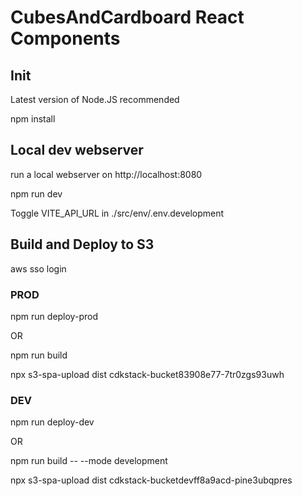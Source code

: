 # CubesAndCardboard React Components

## Init

Latest version of Node.JS recommended

npm install

## Local dev webserver

run a local webserver on http://localhost:8080

npm run dev

Toggle VITE_API_URL in ./src/env/.env.development

## Build and Deploy to S3

aws sso login

### PROD

npm run deploy-prod

OR

npm run build

npx s3-spa-upload dist cdkstack-bucket83908e77-7tr0zgs93uwh

### DEV

npm run deploy-dev

OR

npm run build -- --mode development

npx s3-spa-upload dist cdkstack-bucketdevff8a9acd-pine3ubqpres
